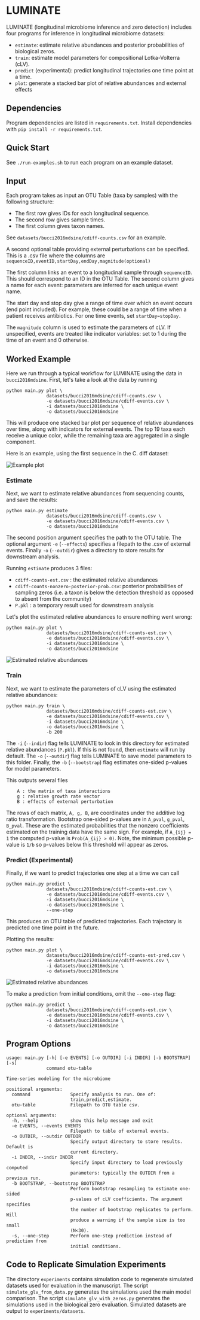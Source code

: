 # LUMINATE
LUMINATE (longitudinal microbiome inference and zero detection) includes four programs for inference in longitudinal microbiome datasets:

* `estimate`: estimate relative abundances and posterior probabilities of biological zeros.
* `train`: estimate model parameters for compositional Lotka-Volterra (cLV).
* `predict` (experimental): predict longitudinal trajectories one time point at a time.
* `plot`: generate a stacked bar plot of relative abundances and external effects

## Dependencies
Program dependencies are listed in `requirements.txt`. Install dependencies with `pip install -r requirements.txt`.

## Quick Start
See `./run-examples.sh` to run each program on an example dataset.


## Input

Each program takes as input an OTU Table (taxa by samples) with the following structure:

*  The first row gives IDs for each longitudinal sequence.
*  The second row gives sample times.
*  The first column gives taxon names.

See `datasets/bucci2016mdsine/cdiff-counts.csv` for an example.

A second optional table providing external perturbations can be specified. This is a .csv file where the columns are `sequenceID,eventID,startDay,endDay,magnitude(optional)`

The first column links an event to a longitudinal sample through `sequenceID`. This should correspond to an ID in the OTU Table. The second column gives a name for each event: parameters are inferred for each unique event name.

The start day and stop day give a range of time over which an event occurs (end point included). For example, these could be a range of time when a patient receives antibiotics. For one time events, set `startDay=stopDay.`

The `magnitude` column is used to estimate the parameters of cLV. If unspecified, events are treated like indicator variables: set to 1 during the time of an event and 0 otherwise.

## Worked Example
Here we run through a typical workflow for LUMINATE using the data in `bucci2016mdsine`. First, let's take a look at the data by running

```
python main.py plot \
               datasets/bucci2016mdsine/cdiff-counts.csv \
               -e datasets/bucci2016mdsine/cdiff-events.csv \
               -i datasets/bucci2016mdsine \
               -o datasets/bucci2016mdsine

```
This will produce one stacked bar plot per sequence of relative abundances over time, along with indicators for external events. The top 19 taxa each receive a unique color, while the remaining taxa are aggregated in a single component.

Here is an example, using the first sequence in the C. diff dataset:

![Example plot](./datasets/bucci2016mdsine/cdiff-counts-1.png)


### Estimate
Next, we want to estimate relative abundances from sequencing counts, and save the results:

```
python main.py estimate
               datasets/bucci2016mdsine/cdiff-counts.csv \
               -e datasets/bucci2016mdsine/cdiff-events.csv \
               -o datasets/bucci2016mdsine
```

The second position argument specifies the path to the OTU table. The optional argument `-e` (`--effects`) specifies a filepath to the .csv of external events. Finally `-o` (`--outdir`) gives a directory to store results for downstream analysis.

Running `estimate` produces 3 files:

* `cdiff-counts-est.csv` : the estimated relative abundances
* `cdiff-counts-nonzero-posterior-prob.csv`: posterior probabilities of sampling zeros (i.e. a taxon is below the detection threshold as opposed to absent from the community)
* `P.pkl` : a temporary result used for downstream analysis

Let's plot the estimated relative abundances to ensure nothing went wrong:

```
python main.py plot \
               datasets/bucci2016mdsine/cdiff-counts-est.csv \
               -e datasets/bucci2016mdsine/cdiff-events.csv \
               -i datasets/bucci2016mdsine \
               -o datasets/bucci2016mdsine

```

![Estimated relative abundances](./datasets/bucci2016mdsine/cdiff-counts-est-1.png)



### Train
Next, we want to estimate the parameters of cLV using the estimated relative abundances:

```
python main.py train \
               datasets/bucci2016mdsine/cdiff-counts-est.csv \
               -e datasets/bucci2016mdsine/cdiff-events.csv \
               -i datasets/bucci2016mdsine \
               -o datasets/bucci2016mdsine \
               -b 200
```

The `-i` (`--indir`) flag tells LUMINATE to look in this directory for estimated relative abundances (`P.pkl`). If this is not found, then `estimate` will run by default. The `-o` (`--outdir`) flag tells LUMINATE to save model parameters to this folder. Finally, the `-b` (`--bootstrap`) flag estimates one-sided p-values for model parameters.

This outputs several files

```
	A : the matrix of taxa interactions
	g : relative growth rate vector
	B : effects of external perturbation
```
The rows of each matrix, `A, g, B`, are coordinates under the additive log ratio transformation. Bootstrap one-sided p-values are in `A_pval`, `g_pval`, `B_pval`. These are the estimated probabilities that the nonzero coefficients estimated on the training data have the same sign. For example, if `A_{ij} = 1` the computed p-value is `Prob(A_{ij} > 0)`. Note, the minimum possible p-value is `1/b` so p-values below this threshold will appear as zeros.


### Predict (Experimental)
Finally, if we want to predict trajectories one step at a time we can call

```
python main.py predict \
               datasets/bucci2016mdsine/cdiff-counts-est.csv \
               -e datasets/bucci2016mdsine/cdiff-events.csv \
               -i datasets/bucci2016mdsine \
               -o datasets/bucci2016mdsine \
               --one-step
```

This produces an OTU table of predicted trajectories. Each trajectory is predicted one time point in the future.

Plotting the results:

```
python main.py plot \
               datasets/bucci2016mdsine/cdiff-counts-est-pred.csv \
               -e datasets/bucci2016mdsine/cdiff-events.csv \
               -i datasets/bucci2016mdsine \
               -o datasets/bucci2016mdsine

```

![Estimated relative abundances](./datasets/bucci2016mdsine/cdiff-counts-est-pred-1.png)


To make a prediction from initial conditions, omit the `--one-step` flag:


```
python main.py predict \
               datasets/bucci2016mdsine/cdiff-counts-est.csv \
               -e datasets/bucci2016mdsine/cdiff-events.csv \
               -i datasets/bucci2016mdsine \
               -o datasets/bucci2016mdsine
```

## Program Options

```
usage: main.py [-h] [-e EVENTS] [-o OUTDIR] [-i INDIR] [-b BOOTSTRAP] [-s]
               command otu-table

Time-series modeling for the microbiome

positional arguments:
  command               Specify analysis to run. One of:
                        train,predict,estimate.
  otu-table             Filepath to OTU table csv.

optional arguments:
  -h, --help            show this help message and exit
  -e EVENTS, --events EVENTS
                        Filepath to table of external events.
  -o OUTDIR, --outdir OUTDIR
                        Specify output directory to store results. Default is
                        current directory.
  -i INDIR, --indir INDIR
                        Specify input directory to load previously computed
                        parameters: typically the OUTDIR from a previous run.
  -b BOOTSTRAP, --bootstrap BOOTSTRAP
                        Perform bootstrap resampling to estimate one-sided
                        p-values of cLV coefficients. The argument specifies
                        the number of bootstrap replicates to perform. Will
                        produce a warning if the sample size is too small
                        (N<30).
  -s, --one-step        Perform one-step prediction instead of prediction from
                        initial conditions.
```

## Code to Replicate Simulation Experiments
The directory ```experiments``` contains simulation code to regenerate simulated datasets used for evaluation in the manuscript. The script ```simulate_glv_from_data.py``` generates the simulations used the main model comparison. The script ```simulate_glv_with_zeros.py``` generates the simulations used in the biological zero evaluation. Simulated datasets are output to ```experiments/datasets```.